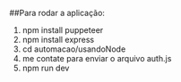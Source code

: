 ##Para rodar a aplicação:

1. npm install puppeteer
2. npm install express
3. cd automacao/usandoNode
4. me contate para enviar o arquivo auth.js
5. npm run dev

